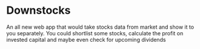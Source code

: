 # Downstocks
An all new web app that would take stocks data from market and show it to you separately. You could shortlist some stocks, calculate the profit on invested capital and maybe even check for upcoming dividends
